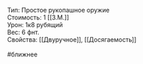 Тип: Простое рукопашное оружие<br>
Стоимость: 1 [[З.М.]]<br>
Урон: 1к8 рубящий<br>
Вес: 6 фнт.<br>
Свойства: [[Двуручное]], [[Досягаемость]]<br>
<br>
#ближнее<br>
